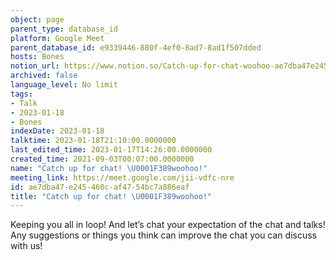 ```yaml
---
object: page
parent_type: database_id
platform: Google Meet
parent_database_id: e9339446-880f-4ef0-8ad7-8ad1f507dded
hosts: Bones
notion_url: https://www.notion.so/Catch-up-for-chat-woohoo-ae7dba47e245460caf4754bc7a886eaf
archived: false
language_level: No limit
tags:
- Talk
- 2023-01-18
- Bones
indexDate: 2023-01-18
talktime: 2023-01-18T21:10:00.0000000
last_edited_time: 2023-01-17T14:26:00.0000000
created_time: 2021-09-03T00:07:00.0000000
name: "Catch up for chat! \U0001F389woohoo!"
meeting_link: https://meet.google.com/jii-vdfc-nre
id: ae7dba47-e245-460c-af47-54bc7a886eaf
title: "Catch up for chat! \U0001F389woohoo!"
---
```


Keeping you all in loop! And let’s chat your expectation of the chat and talks!
Any suggestions or things you think can improve the chat you can discuss with us!





